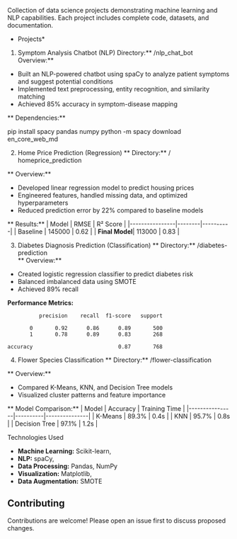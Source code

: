 
Collection of data science projects demonstrating machine learning and NLP capabilities. Each project includes complete code, datasets, and documentation.

* Projects*

 1. Symptom Analysis Chatbot (NLP)
 Directory:** /nlp_chat_bot  
 Overview:**  
- Built an NLP-powered chatbot using spaCy to analyze patient symptoms and suggest potential conditions
- Implemented text preprocessing, entity recognition, and similarity matching
- Achieved 85% accuracy in symptom-disease mapping

** Dependencies:**

pip install spacy pandas numpy
python -m spacy download en_core_web_md


2. Home Price Prediction (Regression)
** Directory:** /  homeprice_prediction


** Overview:**  
- Developed linear regression model to predict housing prices
- Engineered features, handled missing data, and optimized hyperparameters
- Reduced prediction error by 22% compared to baseline models

** Results:**
| Model          | RMSE   | R² Score |
|----------------|--------|----------|
| Baseline       | 145000 | 0.62     |
| **Final Model**| 113000 | 0.83     |

3. Diabetes Diagnosis Prediction (Classification)
** Directory:** /diabetes-prediction  
** Overview:**  
- Created logistic regression classifier to predict diabetes risk
- Balanced imbalanced data using SMOTE
- Achieved 89% recall

**Performance Metrics:**

              precision    recall  f1-score   support

           0       0.92      0.86      0.89       500
           1       0.78      0.89      0.83       268

    accuracy                           0.87       768

4. Flower Species Classification
** Directory:** /flower-classification 

** Overview:**  
- Compared K-Means, KNN, and Decision Tree models
- Visualized cluster patterns and feature importance

** Model Comparison:**
| Model          | Accuracy | Training Time |
|----------------|----------|---------------|
| K-Means        | 89.3%    | 0.4s          |
| KNN            | 95.7%    | 0.8s          |
| Decision Tree  | 97.1%    | 1.2s          |


 Technologies Used
- **Machine Learning:** Scikit-learn, 
- **NLP:** spaCy, 
- **Data Processing:** Pandas, NumPy
- **Visualization:** Matplotlib, 
- **Data Augmentation:** SMOTE

##  Contributing
Contributions are welcome! Please open an issue first to discuss proposed changes.


